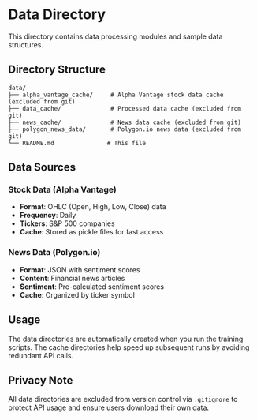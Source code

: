 # Data Directory

This directory contains data processing modules and sample data structures.

## Directory Structure

```
data/
├── alpha_vantage_cache/     # Alpha Vantage stock data cache (excluded from git)
├── data_cache/              # Processed data cache (excluded from git)
├── news_cache/              # News data cache (excluded from git)
├── polygon_news_data/       # Polygon.io news data (excluded from git)
└── README.md               # This file
```

## Data Sources

### Stock Data (Alpha Vantage)
- **Format**: OHLC (Open, High, Low, Close) data
- **Frequency**: Daily
- **Tickers**: S&P 500 companies
- **Cache**: Stored as pickle files for fast access

### News Data (Polygon.io)
- **Format**: JSON with sentiment scores
- **Content**: Financial news articles
- **Sentiment**: Pre-calculated sentiment scores
- **Cache**: Organized by ticker symbol

## Usage

The data directories are automatically created when you run the training scripts. The cache directories help speed up subsequent runs by avoiding redundant API calls.

## Privacy Note

All data directories are excluded from version control via `.gitignore` to protect API usage and ensure users download their own data.
